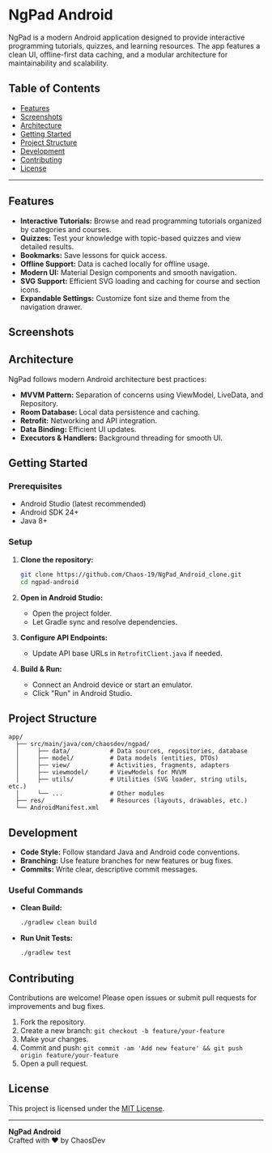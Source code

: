 # NgPad Android

NgPad is a modern Android application designed to provide interactive programming tutorials, quizzes, and learning resources. The app features a clean UI, offline-first data caching, and a modular architecture for maintainability and scalability.

## Table of Contents

- [Features](#features)
- [Screenshots](#screenshots)
- [Architecture](#architecture)
- [Getting Started](#getting-started)
- [Project Structure](#project-structure)
- [Development](#development)
- [Contributing](#contributing)
- [License](#license)

---

## Features

- **Interactive Tutorials:** Browse and read programming tutorials organized by categories and courses.
- **Quizzes:** Test your knowledge with topic-based quizzes and view detailed results.
- **Bookmarks:** Save lessons for quick access.
- **Offline Support:** Data is cached locally for offline usage.
- **Modern UI:** Material Design components and smooth navigation.
- **SVG Support:** Efficient SVG loading and caching for course and section icons.
- **Expandable Settings:** Customize font size and theme from the navigation drawer.

## Screenshots

<!-- Add screenshots here if available -->
<!--
![Home Screen](screenshots/home.png)
![Quiz Result](screenshots/quiz_result.png)
-->

## Architecture

NgPad follows modern Android architecture best practices:

- **MVVM Pattern:** Separation of concerns using ViewModel, LiveData, and Repository.
- **Room Database:** Local data persistence and caching.
- **Retrofit:** Networking and API integration.
- **Data Binding:** Efficient UI updates.
- **Executors & Handlers:** Background threading for smooth UI.

## Getting Started

### Prerequisites

- Android Studio (latest recommended)
- Android SDK 24+
- Java 8+

### Setup

1. **Clone the repository:**
   ```bash
   git clone https://github.com/Chaos-19/NgPad_Android_clone.git
   cd ngpad-android
   ```

2. **Open in Android Studio:**
   - Open the project folder.
   - Let Gradle sync and resolve dependencies.

3. **Configure API Endpoints:**
   - Update API base URLs in `RetrofitClient.java` if needed.

4. **Build & Run:**
   - Connect an Android device or start an emulator.
   - Click "Run" in Android Studio.

## Project Structure

```
app/
  ├── src/main/java/com/chaosdev/ngpad/
  │     ├── data/           # Data sources, repositories, database
  │     ├── model/          # Data models (entities, DTOs)
  │     ├── view/           # Activities, fragments, adapters
  │     ├── viewmodel/      # ViewModels for MVVM
  │     ├── utils/          # Utilities (SVG loader, string utils, etc.)
  │     └── ...             # Other modules
  ├── res/                  # Resources (layouts, drawables, etc.)
  └── AndroidManifest.xml
```

## Development

- **Code Style:** Follow standard Java and Android code conventions.
- **Branching:** Use feature branches for new features or bug fixes.
- **Commits:** Write clear, descriptive commit messages.

### Useful Commands

- **Clean Build:**
  ```bash
  ./gradlew clean build
  ```
- **Run Unit Tests:**
  ```bash
  ./gradlew test
  ```

## Contributing

Contributions are welcome! Please open issues or submit pull requests for improvements and bug fixes.

1. Fork the repository.
2. Create a new branch: `git checkout -b feature/your-feature`
3. Make your changes.
4. Commit and push: `git commit -am 'Add new feature' && git push origin feature/your-feature`
5. Open a pull request.

## License

This project is licensed under the [MIT License](LICENSE).

---

**NgPad Android**  
Crafted with ❤️ by ChaosDev
